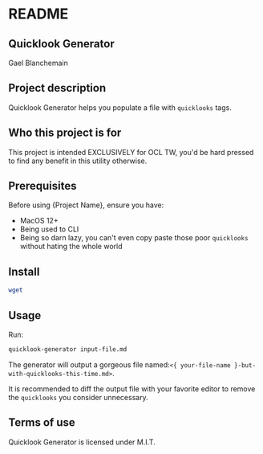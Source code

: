 
# README

## Quicklook Generator
Gael Blanchemain


## Project description

Quicklook Generator helps you populate a file with `quicklooks` tags.


## Who this project is for
This project is intended EXCLUSIVELY for OCL TW, you'd be hard pressed to find any benefit in this utility otherwise.


## Prerequisites
Before using {Project Name}, ensure you have:
* MacOS 12+ 
* Being used to CLI
* Being so darn lazy, you can't even copy paste those poor `quicklooks` without hating the whole world

## Install 

``` sh
wget 
```

## Usage 

Run:

``` sh
quicklook-generator input-file.md
```

The generator will output a gorgeous file named:`<{ your-file-name }-but-with-quicklooks-this-time.md>`.

It is recommended to diff the output file with your favorite editor to remove the `quicklooks` you consider unnecessary.


## Terms of use
Quicklook Generator is licensed under M.I.T.

